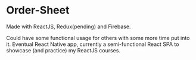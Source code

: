 # Order-Sheet

Made with ReactJS, Redux(pending) and Firebase.

Could have some functional usage for others with some more time put into it.
Eventual React Native app, currently a semi-functional React SPA to showcase (and practice) my ReactJS courses.
